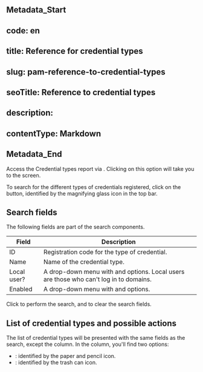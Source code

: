 ## Metadata_Start 
## code: en
## title: Reference for credential types 
## slug: pam-reference-to-credential-types 
## seoTitle: Reference to credential types 
## description:  
## contentType: Markdown 
## Metadata_End
Access the Credential types report via . Clicking on this option will take you to the  screen.

To search for the different types of credentials registered, click on the  button, identified by the magnifying glass icon in the top bar.

## Search fields

The following fields are part of the search components.

| Field | Description |
| --- | --- |
| ID | Registration code for the type of credential. |
| Name | Name of the credential type. |
| Local user? | A drop-down menu with  and  options. Local users are those who can't log in to domains. |
| Enabled | A drop-down menu with  and  options. |

Click  to perform the search, and  to clear the search fields.

## List of credential types and possible actions

The list of credential types will be presented with the same fields as the search, except the  column. In the  column, you'll find two options:

- : identified by the paper and pencil icon.
- : identified by the trash can icon.